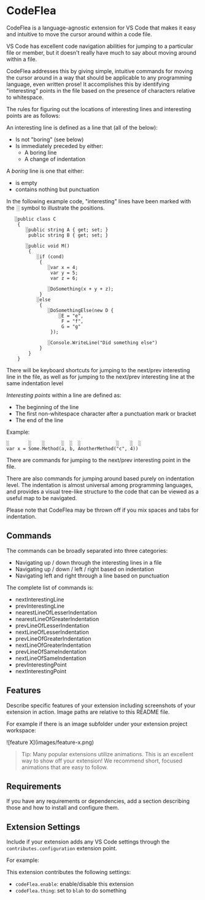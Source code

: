 # CodeFlea

CodeFlea is a language-agnostic extension for VS Code that makes it easy and intuitive to move the cursor around within a code file.

VS Code has excellent code navigation abilities for jumping to a particular file or member, but it doesn't really have much to say about moving around within a file.

CodeFlea addresses this by giving simple, intuitive commands for moving the cursor around in a way that should be applicable to any programming language, even written prose! It accomplishes this by identifying "interesting" points in the file based on the presence of characters relative to whitespace.

The rules for figuring out the locations of interesting lines and interesting points are as follows:

An interesting line is defined as a line that (all of the below):

- Is not "boring" (see below)
- Is immediately preceded by either:
  - A boring line
  - A change of indentation

A _boring_ line is one that either:

- is empty
- contains nothing but punctuation

In the following example code, "interesting" lines have been marked with the ░ symbol to illustrate the positions.

       ░public class C
        {
           ░public string A { get; set; }
            public string B { get; set; }

           ░public void M()
            {
               ░if (cond)
                {
                   ░var x = 4;
                    var y = 5;
                    var z = 6;

                   ░DoSomething(x + y + z);
                }
               ░else
                {
                   ░DoSomethingElse(new D {
                       ░E = "e",
                        F = "f",
                        G = "g"
                    });

                   ░Console.WriteLine("Did something else")
                }
            }
        }

There will be keyboard shortcuts for jumping to the next/prev interesting line in the file, as well as for jumping to the next/prev interesting line at the same indentation level

_Interesting points_ within a line are defined as:

- The beginning of the line
- The first non-whitespace character after a punctuation mark or bracket
- The end of the line

Example:

    ░       ░    ░      ░  ░  ░             ░    ░  ░
    var x = Some.Method(a, b, AnotherMethod("c", 4))

There are commands for jumping to the next/prev interesting point in the file.

There are also commands for jumping around based purely on indentation level. The indentation is almost universal among programming languages, and provides a visual tree-like structure to the code that can be viewed as a useful map to be navigated.

Please note that CodeFlea may be thrown off if you mix spaces and tabs for indentation.

## Commands

The commands can be broadly separated into three categories:

- Navigating up / down through the interesting lines in a file
- Navigating up / down / left / right based on indentation
- Navigating left and right through a line based on punctuation

The complete list of commands is:

- nextInterestingLine
- prevInterestingLine
- nearestLineOfLesserIndentation
- nearestLineOfGreaterIndentation
- prevLineOfLesserIndentation
- nextLineOfLesserIndentation
- prevLineOfGreaterIndentation
- nextLineOfGreaterIndentation
- prevLineOfSameIndentation
- nextLineOfSameIndentation
- prevInterestingPoint
- nextInterestingPoint

## Features

Describe specific features of your extension including screenshots of your extension in action. Image paths are relative to this README file.

For example if there is an image subfolder under your extension project workspace:

\!\[feature X\]\(images/feature-x.png\)

> Tip: Many popular extensions utilize animations. This is an excellent way to show off your extension! We recommend short, focused animations that are easy to follow.

## Requirements

If you have any requirements or dependencies, add a section describing those and how to install and configure them.

## Extension Settings

Include if your extension adds any VS Code settings through the `contributes.configuration` extension point.

For example:

This extension contributes the following settings:

- `codeFlea.enable`: enable/disable this extension
- `codeFlea.thing`: set to `blah` to do something
